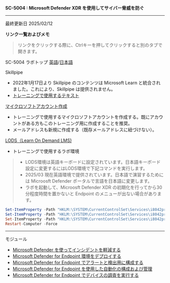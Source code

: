 **SC-5004 : Microsoft Defender XDR を使用してサイバー脅威を防ぐ**
***

最終更新日 2025/02/12

**リンク一覧およびメモ**

 > リンクをクリックする際に、Ctrlキーを押してクリックすると別のタブで開きます。

SC-5004 ラボトップ [英語](https://github.com/MicrosoftLearning/Defend-against-cyberthreats-Microsoft-Defender-XDR/tree/master/Instructions/Labs)/[日本語](https://github.com/MicrosoftLearning/Defend-against-cyberthreats-Microsoft-Defender-XDR.ja-jp/tree/main/Instructions/Labs)

Skillpipe

- 2022年1月17日より Skillpipe のコンテンツは Microsoft Learn と統合されました。これにより、Skillpipe は提供されません。
- [トレーニングで使用するテキスト](https://learn.microsoft.com/ja-jp/training/paths/sc-5004-defend-against-cyberthreats-defender/)

[マイクロソフトアカウント作成](https://account.microsoft.com/account/Account)

- トレーニングで使用するマイクロソフトアカウントを作成する。既にアカウントがある方もこのトレーニング用に作成することを推奨。
- メールアドレスも新規に作成する（既存メールアドレスに紐づけない）。

[LODS（Learn On Demand LMS)](https://esi.learnondemand.net/User/Login?ReturnUrl=%2F)

- トレーニングで使用するラボ環境

 > - LODS環境は英語キーボードに設定されています。日本語キーボード設定に変更するにはLODS環境で下記コマンドを実行します。
 > - 2025/03 現在英語環境で提供されています。日本語で演習するためには Microosft Defender ポータルで言語を日本語に変更します。
 > - ラボを起動して、Microosft Defender XDR の初期化を行ってから30分程度時間を置かないと Endpoint のメニューが出ない場合があります。

```powershell
Set-ItemProperty -Path "HKLM:\SYSTEM\CurrentControlSet\Services\i8042prt\Parameters" -Name "LayerDriver JPN" -Value "kbd106.dll"
Set-ItemProperty -Path "HKLM:\SYSTEM\CurrentControlSet\Services\i8042prt\Parameters" -Name "OverrideKeyboardType" -Value 7
Set-ItemProperty -Path "HKLM:\SYSTEM\CurrentControlSet\Services\i8042prt\Parameters" -Name "OverrideKeyboardSubtype" -Value 2
Restart-Computer -Force
```

***
モジュール
- [Microsoft Defender を使ってインシデントを軽減する](https://learn.microsoft.com/ja-jp/training/modules/mitigate-incidents-microsoft-365-defender/)
- [Microsoft Defender for Endpoint 環境をデプロイする](https://learn.microsoft.com/ja-jp/training/modules/deploy-microsoft-defender-for-endpoints-environment/)
- [Microsoft Defender for Endpoint でアラートと検出用に構成する](https://learn.microsoft.com/ja-jp/training/modules/configure-settings-for-alerts-detections-microsoft-defender-for-endpoint/)
- [Microsoft Defender for Endpoint を使用した自動化の構成および管理](https://learn.microsoft.com/ja-jp/training/modules/configure-manage-automation-microsoft-defender-for-endpoint/)
- [Microsoft Defender for Endpoint でデバイスの調査を実行する](https://learn.microsoft.com/ja-jp/training/modules/perform-device-investigations-microsoft-defender-for-endpoints/)






